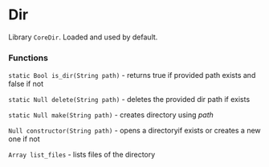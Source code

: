 # Dir

Library `CoreDir`. Loaded and used by default.

### Functions

`static Bool is_dir(String path)` - returns true if provided path exists and false if not

`static Null delete(String path)` - deletes the provided dir path if exists

`static Null make(String path)` - creates directory using *path*

`Null constructor(String path)` - opens a directoryif exists or creates a new one if not

`Array list_files` - lists files of the directory

